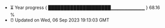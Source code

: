 - ⏳ Year progress { ████████████████████▁▁▁▁▁▁▁▁▁▁ } 68.16 %
- ⏰ Updated on Wed, 06 Sep 2023 19:13:03 GMT

